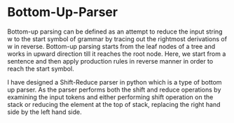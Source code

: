 # Bottom-Up-Parser

Bottom-up parsing can be defined as an attempt to reduce the input string w to the start symbol of grammar by tracing out the rightmost derivations of w in reverse. Bottom-up parsing starts from the leaf nodes of a tree and works in upward direction till it reaches the root node. Here, we start from a sentence and then apply production rules in reverse manner in order to reach the start symbol.

I have designed a Shift-Reduce parser in python which is a type of bottom up parser. As the parser performs both the shift and reduce operations by examining the input tokens and either performing shift operation on the stack or reducing the element at the top of stack, replacing the right hand side by the left hand side.
